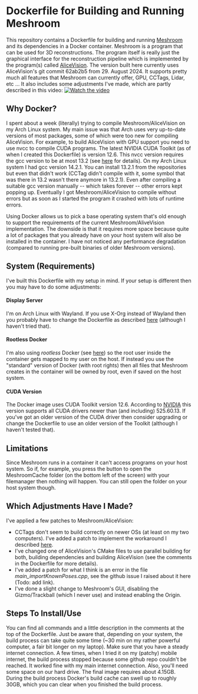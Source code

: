 # Dockerfile for Building and Running Meshroom
This repository contains a Dockerfile for building and running [Meshroom](https://github.com/alicevision/meshroom/) and its dependencies in a Docker container. Meshroom is a program that can be used for 3D reconstructions. The program itself is really just the graphical interface for the reconstruction pipeline which is implemented by the program(s) called [AliceVision](https://github.com/alicevision/AliceVision). The version built here currently uses AliceVision's git commit 62ab2b5 from 29. August 2024. It supports pretty much all features that Meshroom can currently offer, GPU, CCTags, Lidar, etc ... It also includes some adjustments I've made, which are partly described in this video:
[![Watch the video](https://img.youtube.com/vi/XUKu1apUuVE/hqdefault.jpg)](https://www.youtube.com/embed/XUKu1apUuVE)

## Why Docker?
I spent about a week (literally) trying to compile Meshroom/AliceVision on my Arch Linux system. My main issue was that Arch uses very up-to-date versions of most packages, some of which were too new for compiling AliceVision. For example, to build AliceVision with GPU support you need to use nvcc to compile CUDA programs. The latest NVIDIA CUDA Toolkit (as of when I created this Dockerfile) is version 12.6. This nvcc version requires the gcc version to be at most 13.2 (see [here](https://docs.nvidia.com/cuda/cuda-installation-guide-linux/index.html) for details). On my Arch Linux system I had gcc version 14.2.1. You can install 13.2.1 from the repositories but even that didn't work (CCTag didn't compile with it, some symbol that was there in 13.2 wasn't there anymore in 13.2.1). Even after compiling a suitable gcc version manually -- which takes forever -- other errors kept popping up. Eventually I got Meshroom/AliceVision to compile without errors but as soon as I started the program it crashed with lots of runtime errors.

Using Docker allows us to pick a base operating system that's old enough to support the requirements of the current Meshroom/AliveVision implementation. The downside is that it requires more space because quite a lot of packages that you already have on your host system will also be installed in the container. I have not noticed any performance degradation (compared to running pre-built binaries of older Meshroom versions).

## System (Requirements)
I've built this Dockerfile with my setup in mind. If your setup is different then you may have to do some adjustments:

#### Display Server
I'm on Arch Linux with Wayland. If you use X-Org instead of Wayland then you probably have to change the Dockerfile as described [here](https://wiki.archlinux.org/title/Docker#Run_graphical_programs_inside_a_container) (although I haven't tried that).

#### Rootless Docker
I'm also using *rootless* Docker (see [here](https://wiki.archlinux.org/title/Docker#Rootless_Docker_daemon)) so the root user inside the container gets mapped to my user on the host. If instead you use the "standard" version of Docker (with root rights) then all files that Meshroom creates in the container will be owned by root, even if saved on the host system.

#### CUDA Version
The Docker image uses CUDA Toolkit version 12.6. According to [NVIDIA](https://docs.nvidia.com/deploy/cuda-compatibility/index.html) this version supports all CUDA drivers newer than (and including) 525.60.13. If you've got an older version of the CUDA driver then consider upgrading or change the Dockerfile to use an older version of the Toolkit (although I haven't tested that).

## Limitations
Since Meshroom runs in a container it can't access programs on your host system. So if, for example, you press the button to open the MeshroomCache folder (on the bottom left of the screen) with your filemanager then nothing will happen. You can still open the folder on your host system though.

## Which Adjustments Have I Made?
I've applied a few patches to Meshroom/AliceVision:
- CCTags don't seem to build correctly on newer OSs (at least on my two computers). I've added a patch to implement the workaround I described [here](https://github.com/alicevision/CCTag/issues/219).
- I've changed one of AliceVision's CMake files to use parallel building for both, building dependencies and building AliceVision (see the comments in the Dockerfile for more details).
- I've added a patch for what I think is an error in the file *main_importKnownPoses.cpp*, see the github issue I raised about it here (Todo: add link).
- I've done a slight change to Meshroom's GUI, disabling the Gizmo/Trackball (which I never use) and instead enabling the Origin.

## Steps To Install/Use
You can find all commands and a little description in the comments at the top of the Dockerfile. Just be aware that, depending on your system, the build process can take quite some time (~30 min on my rather powerful computer, a fair bit longer on my laptop). Make sure that you have a steady internet connection. A few times, when I tried it on my (patchy) mobile internet, the build process stopped because some github repo couldn't be reached. It worked fine with my main internet connection. Also, you'll need some space on our hard drive. The final image requires about 4.15GB. During the build process Docker's build cache can swell up to roughly 30GB, which you can clear when you finished the build process.
